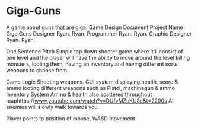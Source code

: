 # Giga-Guns
A game about guns that are giga.
Game Design Document
Project Name	Giga Guns
Designer	Ryan. Ryan.
Programmer	Ryan. Ryan.
Graphic Designer	Ryan. Ryan.
	

One Sentence Pitch
Simple top down shooter game where it'll consist of one level and the player will have the ability to move around the level killing monsters, looting them, having an inventory and having different sorts weapons to choose from.

Game Logic
Shooting weapons.
GUI system displaying health, score & ammo
looting different weapons such as Pistol, machinegun & ammo
Inventory System 
Ammo & health also scattered throughout maphttps://www.youtube.com/watch?v=DUfvMZuKU8c&t=2200s
AI enemies will slowly walk towards you. 

Player points to position of mouse, WASD movement 

